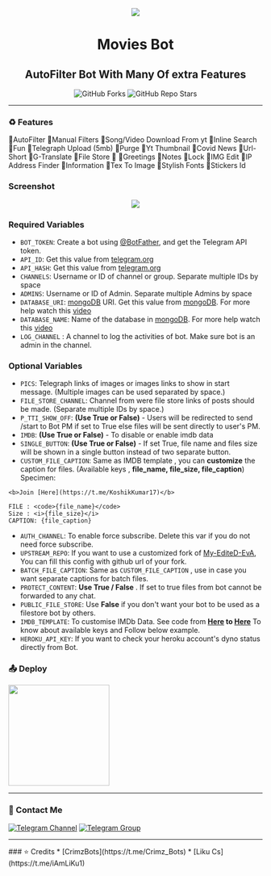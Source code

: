 <p align="center"><a href="https://github.com/CrimzBots/MoviesBot"><img src="https://telegra.ph/file/dda4ccd28c0379c0d1ab6.jpg"></a></p> 

<h1 align="center"><b>Movies Bot</b></h1>
<h2 align="center"><b>AutoFilter Bot With Many Of extra Features </b></h4>

<p align="center" > <img alt="GitHub Forks" src="https://img.shields.io/github/forks/CrimzBots/MoviesBot?label=%F0%9F%8D%B4Forks&logoColor=blue&style=social"> <img alt="GitHub Repo Stars" src="https://img.shields.io/github/stars/CrimzBots/MoviesBot?label=%E2%AD%90%EF%B8%8FStars&logoColor=blue&style=social"></p>

<hr>

### ♻️ Features
🔹AutoFilter 
🔹Manual Filters 
🔹Song/Video Download From yt 
🔹Inline Search
🔹Fun
🔹Telegraph Upload (5mb)
🔹Purge 
🔹Yt Thumbnail 
🔹Covid News 
🔹Url-Short
🔹G-Translate 
🔹File Store 📁
🔹Greetings
🔹Notes
🔹Lock
🔹IMG Edit 
🔹IP Address Finder
🔹Information 
🔹Tex To Image 
🔹Stylish Fonts
🔹Stickers Id 

### Screenshot
<p align="center"><a href="https://github.com/CrimzBots/MoviesBot"><img src="https://telegra.ph/file/dcc7381f05a18ef3ba3c1.jpg"></a></p>



### Required Variables
* `BOT_TOKEN`: Create a bot using [@BotFather](https://telegram.dog/BotFather), and get the Telegram API token.
* `API_ID`: Get this value from [telegram.org](https://my.telegram.org/apps)
* `API_HASH`: Get this value from [telegram.org](https://my.telegram.org/apps)
* `CHANNELS`: Username or ID of channel or group. Separate multiple IDs by space
* `ADMINS`: Username or ID of Admin. Separate multiple Admins by space
* `DATABASE_URI`: [mongoDB](https://www.mongodb.com) URI. Get this value from [mongoDB](https://www.mongodb.com). For more help watch this [video](https://youtu.be/1G1XwEOnxxo)
* `DATABASE_NAME`: Name of the database in [mongoDB](https://www.mongodb.com). For more help watch this [video](https://youtu.be/1G1XwEOnxxo)
* `LOG_CHANNEL` : A channel to log the activities of bot. Make sure bot is an admin in the channel.
### Optional Variables
* `PICS`: Telegraph links of images or images links to show in start message. (Multiple images can be used separated by space.)
* `FILE_STORE_CHANNEL`: Channel from were file store links of posts should be made. (Separate multiple IDs by space.)
* `P_TTI_SHOW_OFF`: **(Use True or False)** - Users will be redirected to send /start to Bot PM  if set to True else files will be sent  directly to user's PM.
* `IMDB`: **(Use True or False)** - To disable or enable imdb data
* `SINGLE_BUTTON`: **(Use True or False)** - If set True, file name and files size will be shown in a single button instead of two separate button.
* `CUSTOM_FILE_CAPTION`: Same as IMDB template , you can **customize** the caption for files. (Available keys , **file_name, file_size, file_caption**)
 Specimen: 
```
<b>Join [Here](https://t.me/KoshikKumar17)</b> 

FILE : <code>{file_name}</code> 
Size : <i>{file_size}</i>
CAPTION: {file_caption}
```
* `AUTH_CHANNEL`: To enable force subscribe. Delete this var if you do not need force subscribe.
* `UPSTREAM_REPO`: If you want to use a customized fork of [My-EditeD-EvA](https://github.com/CrimzBots/MovieBot), You can fill this config with github url of your fork.
* `BATCH_FILE_CAPTION`: Same as `CUSTOM_FILE_CAPTION` , use in case you want separate captions for batch files.
* `PROTECT_CONTENT`: **Use True / False** . If set to true files from bot cannot be forwarded to any chat.
* `PUBLIC_FILE_STORE`: Use **False** if you don't want your bot to be used as a filestore bot by others.
* `IMDB_TEMPLATE`: To customise IMDb Data. See code from **[Here](https://github.com/KoshikKumar17/My-EditeD-EvA/blob/V2.0/plugins/pm_filter.py#L1002) to [Here](https://github.com/KoshikKumar17/My-EditeD-EvA/blob/V2.0/plugins/pm_filter.py#L1029)** To know about available keys and Follow below example.
* `HEROKU_API_KEY`: If you want to check your heroku account's dyno status directly from Bot.

### 📤 Deploy
<p><a href="https://heroku.com/deploy?template=https://github.com/CrimzBots/MoviesBot"><img src="https://img.shields.io/badge/Deploy%20To%20Heroku-blueviolet?style=for-the-badge&logo=heroku" width="200"/></a></p>

<hr>

### 👤 Contact Me
[![Telegram Channel](https://img.shields.io/static/v1?label=Join&message=Telegram%20Channel&color=blueviolet&style=for-the-badge&logo=telegram&logoColor=violet)](https://telegram.me/Crimz_Bots) [![Telegram Group](https://img.shields.io/static/v1?label=Join&message=Telegram%20Group&color=blueviolet&style=for-the-badge&logo=telegram&logoColor=violet)](https://telegram.me/Crimz_Support)

<hr>
### ⭐ Credits
* [CrimzBots](https://t.me/Crimz_Bots)
* [Liku Cs](https://t.me/iAmLiKu1)

